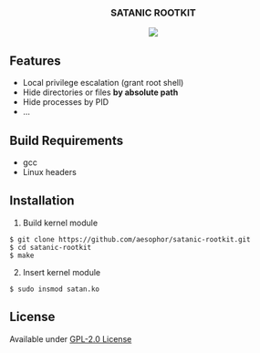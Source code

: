 <div align="center">
  
<h3>SATANIC ROOTKIT</h3>

<img src="https://github.com/aesophor/satanic-rootkit/blob/master/.meta/banner.jpg">
</div>

## Features
* Local privilege escalation (grant root shell)
* Hide directories or files **by absolute path**
* Hide processes by PID
* ...

## Build Requirements
* gcc
* Linux headers

## Installation
1. Build kernel module
```
$ git clone https://github.com/aesophor/satanic-rootkit.git
$ cd satanic-rootkit
$ make
```

2. Insert kernel module
```
$ sudo insmod satan.ko
```

## License
Available under [GPL-2.0 License](https://github.com/aesophor/satanic-rootkit/blob/master/LICENSE)
